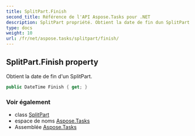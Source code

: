 ```yaml
---
title: SplitPart.Finish
second_title: Référence de l'API Aspose.Tasks pour .NET
description: SplitPart propriété. Obtient la date de fin dun SplitPart.
type: docs
weight: 10
url: /fr/net/aspose.tasks/splitpart/finish/
---
```

## SplitPart.Finish property

Obtient la date de fin d'un SplitPart.

```csharp
public DateTime Finish { get; }
```

### Voir également

* class [SplitPart](../)
* espace de noms [Aspose.Tasks](../../splitpart/)
* Assemblée [Aspose.Tasks](../../../)


